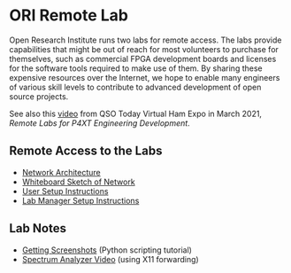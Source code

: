 # ORI Remote Lab

Open Research Institute runs two labs for remote access. The labs provide
capabilities that might be out of reach for most volunteers to purchase for
themselves, such as commercial FPGA development boards and licenses for the
software tools required to make use of them. By sharing these expensive
resources over the Internet, we hope to enable many engineers of various
skill levels to contribute to advanced development of open source projects.

See also this [video](https://vimeo.com/524210400) from QSO Today Virtual
Ham Expo in March 2021, _Remote Labs for P4XT Engineering Development_.

## Remote Access to the Labs

* [Network Architecture](ORI-Labs-Network-Architecture.md)
* [Whiteboard Sketch of Network](Labs-Network-Whiteboard.jpg)
* [User Setup Instructions](ORI-Lab-User-Setup.md)
* [Lab Manager Setup Instructions](ORI-New-User-Setup.md)

## Lab Notes

* [Getting Screenshots](Getting%20Screenshots.md) (Python scripting tutorial)
* [Spectrum Analyzer Video](Video-SA.md) (using X11 forwarding)